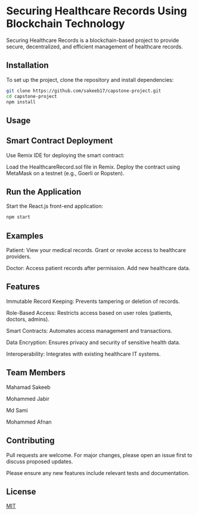 # Securing Healthcare Records Using Blockchain Technology

Securing Healthcare Records is a blockchain-based project to provide secure, decentralized, and efficient management of healthcare records.

## Installation

To set up the project, clone the repository and install dependencies:

```bash
git clone https://github.com/sakeeb17/capstone-project.git
cd capstone-project
npm install
```

## Usage

## Smart Contract Deployment
Use Remix IDE for deploying the smart contract:

Load the HealthcareRecord.sol file in Remix.
Deploy the contract using MetaMask on a testnet (e.g., Goerli or Ropsten).

## Run the Application
Start the React.js front-end application: 
```bash
npm start
```

## Examples
Patient:
View your medical records.
Grant or revoke access to healthcare providers.

Doctor:
Access patient records after permission.
Add new healthcare data.

## Features
Immutable Record Keeping: Prevents tampering or deletion of records.

Role-Based Access: Restricts access based on user roles (patients, doctors, admins).

Smart Contracts: Automates access management and transactions.

Data Encryption: Ensures privacy and security of sensitive health data.

Interoperability: Integrates with existing healthcare IT systems.

## Team Members

Mahamad Sakeeb

Mohammed Jabir

Md Sami

Mohammed Afnan

## Contributing

Pull requests are welcome. For major changes, please open an issue first to discuss proposed updates.

Please ensure any new features include relevant tests and documentation.

## License

[MIT](https://choosealicense.com/licenses/mit/)

